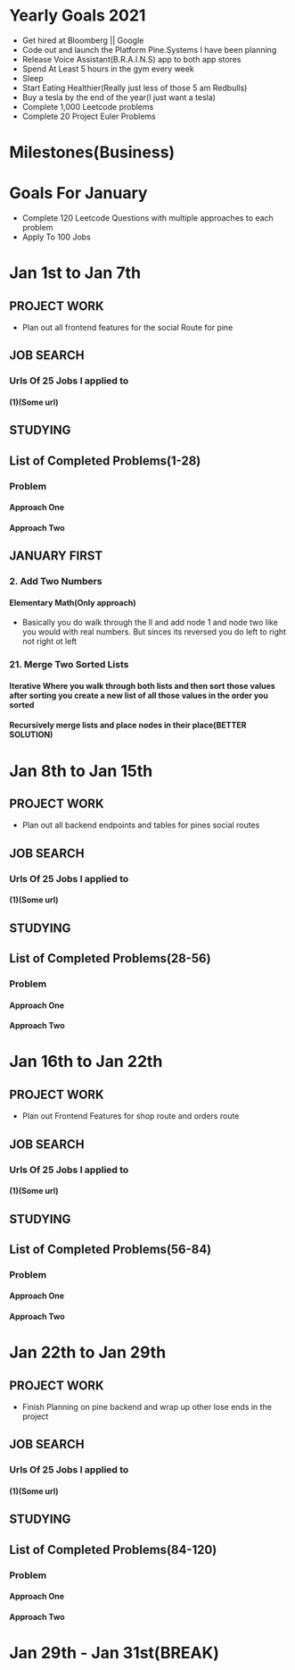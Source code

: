 # Yearly Goals 2021
- Get hired at Bloomberg || Google
- Code out and launch the Platform Pine.Systems I have been planning
- Release Voice Assistant(B.R.A.I.N.S) app to both app stores 
- Spend At Least 5 hours in the gym every week
- Sleep 
- Start Eating Healthier(Really just less of those 5 am Redbulls) 
- Buy a tesla by the end of the year(I just want a tesla) 
- Complete 1,000 Leetcode problems
- Complete 20 Project Euler Problems
# Milestones(Business)





# Goals For January
- Complete 120 Leetcode Questions with multiple approaches to each problem
- Apply To 100 Jobs
# Jan 1st to Jan 7th

## PROJECT WORK
- Plan out all frontend features for the social Route for pine


## JOB SEARCH
### Urls Of 25 Jobs I applied to
#### (1)(Some url)


## STUDYING
## List of Completed Problems(1-28)
### Problem
#### Approach One
#### Approach Two

## JANUARY FIRST
###  2. Add Two Numbers
#### Elementary Math(Only approach)
- Basically you do walk through the ll and add node 1 and node two like you would with real numbers. But sinces its reversed you do left to right not right ot left



### 21. Merge Two Sorted Lists
#### Iterative Where you walk through both lists and then sort those values after sorting you create a new list of all those values in the order you sorted
#### Recursively merge lists and place nodes in their place(BETTER SOLUTION)





# Jan 8th to Jan 15th
## PROJECT WORK
- Plan out all backend endpoints and tables for pines social routes

## JOB SEARCH
### Urls Of 25 Jobs I applied to
#### (1)(Some url)


## STUDYING
## List of Completed Problems(28-56)
### Problem
#### Approach One
#### Approach Two


# Jan 16th to Jan 22th
## PROJECT WORK
- Plan out Frontend Features for shop route and orders route

## JOB SEARCH
### Urls Of 25 Jobs I applied to
#### (1)(Some url)


## STUDYING
## List of Completed Problems(56-84)
### Problem
#### Approach One
#### Approach Two

# Jan 22th to Jan 29th
## PROJECT WORK
- Finish Planning on pine backend and wrap up other lose ends in the project

## JOB SEARCH
### Urls Of 25 Jobs I applied to
#### (1)(Some url)


## STUDYING
## List of Completed Problems(84-120)
### Problem
#### Approach One
#### Approach Two

# Jan 29th - Jan 31st(BREAK)
